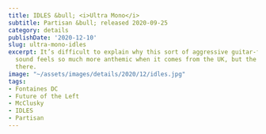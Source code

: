 ```yaml
---
title: IDLES &bull; <i>Ultra Mono</i>
subtitle: Partisan &bull; released 2020-09-25
category: details
publishDate: '2020-12-10'
slug: ultra-mono-idles
excerpt: It’s difficult to explain why this sort of aggressive guitar-forward post-punk
  sound feels so much more anthemic when it comes from the UK, but the effect is certainly
  there.
image: "~/assets/images/details/2020/12/idles.jpg"
tags:
- Fontaines DC
- Future of the Left
- McClusky
- IDLES
- Partisan
---
```


